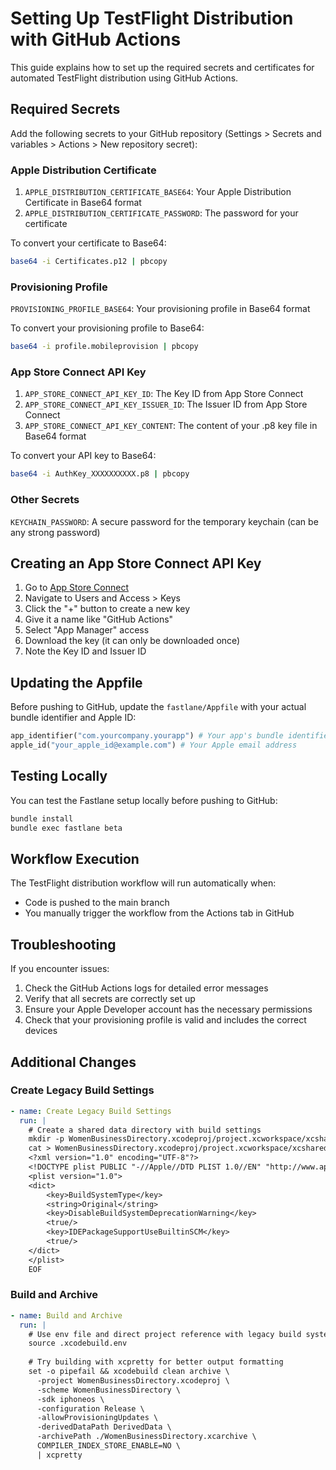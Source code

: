 # Setting Up TestFlight Distribution with GitHub Actions

This guide explains how to set up the required secrets and certificates for automated TestFlight distribution using GitHub Actions.

## Required Secrets
Add the following secrets to your GitHub repository (Settings > Secrets and variables > Actions > New repository secret):

### Apple Distribution Certificate

1. `APPLE_DISTRIBUTION_CERTIFICATE_BASE64`: Your Apple Distribution Certificate in Base64 format
2. `APPLE_DISTRIBUTION_CERTIFICATE_PASSWORD`: The password for your certificate

To convert your certificate to Base64:
```bash
base64 -i Certificates.p12 | pbcopy
```

### Provisioning Profile

`PROVISIONING_PROFILE_BASE64`: Your provisioning profile in Base64 format

To convert your provisioning profile to Base64:
```bash
base64 -i profile.mobileprovision | pbcopy
```

### App Store Connect API Key

1. `APP_STORE_CONNECT_API_KEY_ID`: The Key ID from App Store Connect
2. `APP_STORE_CONNECT_API_KEY_ISSUER_ID`: The Issuer ID from App Store Connect
3. `APP_STORE_CONNECT_API_KEY_CONTENT`: The content of your .p8 key file in Base64 format

To convert your API key to Base64:
```bash
base64 -i AuthKey_XXXXXXXXXX.p8 | pbcopy
```

### Other Secrets

`KEYCHAIN_PASSWORD`: A secure password for the temporary keychain (can be any strong password)

## Creating an App Store Connect API Key

1. Go to [App Store Connect](https://appstoreconnect.apple.com/)
2. Navigate to Users and Access > Keys
3. Click the "+" button to create a new key
4. Give it a name like "GitHub Actions"
5. Select "App Manager" access
6. Download the key (it can only be downloaded once)
7. Note the Key ID and Issuer ID

## Updating the Appfile

Before pushing to GitHub, update the `fastlane/Appfile` with your actual bundle identifier and Apple ID:

```ruby
app_identifier("com.yourcompany.yourapp") # Your app's bundle identifier
apple_id("your_apple_id@example.com") # Your Apple email address
```

## Testing Locally

You can test the Fastlane setup locally before pushing to GitHub:

```bash
bundle install
bundle exec fastlane beta
```

## Workflow Execution

The TestFlight distribution workflow will run automatically when:
- Code is pushed to the main branch
- You manually trigger the workflow from the Actions tab in GitHub

## Troubleshooting

If you encounter issues:
1. Check the GitHub Actions logs for detailed error messages
2. Verify that all secrets are correctly set up
3. Ensure your Apple Developer account has the necessary permissions
4. Check that your provisioning profile is valid and includes the correct devices 

## Additional Changes

### Create Legacy Build Settings

```yaml
- name: Create Legacy Build Settings
  run: |
    # Create a shared data directory with build settings
    mkdir -p WomenBusinessDirectory.xcodeproj/project.xcworkspace/xcshareddata
    cat > WomenBusinessDirectory.xcodeproj/project.xcworkspace/xcshareddata/WorkspaceSettings.xcsettings << 'EOF'
    <?xml version="1.0" encoding="UTF-8"?>
    <!DOCTYPE plist PUBLIC "-//Apple//DTD PLIST 1.0//EN" "http://www.apple.com/DTDs/PropertyList-1.0.dtd">
    <plist version="1.0">
    <dict>
        <key>BuildSystemType</key>
        <string>Original</string>
        <key>DisableBuildSystemDeprecationWarning</key>
        <true/>
        <key>IDEPackageSupportUseBuiltinSCM</key>
        <true/>
    </dict>
    </plist>
    EOF
```

### Build and Archive

```yaml
- name: Build and Archive
  run: |
    # Use env file and direct project reference with legacy build system
    source .xcodebuild.env
    
    # Try building with xcpretty for better output formatting
    set -o pipefail && xcodebuild clean archive \
      -project WomenBusinessDirectory.xcodeproj \
      -scheme WomenBusinessDirectory \
      -sdk iphoneos \
      -configuration Release \
      -allowProvisioningUpdates \
      -derivedDataPath DerivedData \
      -archivePath ./WomenBusinessDirectory.xcarchive \
      COMPILER_INDEX_STORE_ENABLE=NO \
      | xcpretty 
``` 